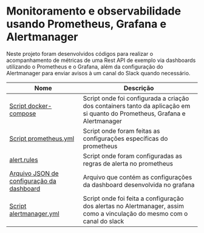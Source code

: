 # Monitoramento e observabilidade usando Prometheus, Grafana e Alertmanager

Neste projeto foram desenvolvidos códigos para realizar o acompanhamento de métricas de uma Rest API de exemplo via dashboards utilizando o Prometheus e o Grafana, além da configuração do Alertmanager para enviar avisos à um canal do Slack quando necessário.

| Nome | Descrição |
| -- | --|
| [Script docker-compose](https://github.com/lucasbalponti/Observabilidade-e-Monitoramento---Prometheus-Grafana-e-Alertmanager/blob/main/docker-compose.yaml) | Script onde foi configurada a criação dos containers tanto da aplicação em si quanto do Prometheus, Grafana e Alertmanager |
| [Script prometheus.yml](https://github.com/lucasbalponti/Observabilidade-e-Monitoramento---Prometheus-Grafana-e-Alertmanager/blob/main/prometheus/prometheus.yml) | Script onde foram feitas as configurações específicas do prometheus |
| [alert.rules](https://github.com/lucasbalponti/Observabilidade-e-Monitoramento---Prometheus-Grafana-e-Alertmanager/blob/main/prometheus/alert.rules) | Script onde foram configuradas as regras de alerta no prometheus |
| [Arquivo JSON de configuração da dashboard](https://github.com/lucasbalponti/Observabilidade-e-Monitoramento---Prometheus-Grafana-e-Alertmanager/blob/main/dash-forum-api-1679360158685.json) | Arquivo que contém as configurações da dashboard desenvolvida no grafana |
| [Script alertmanager.yml](https://github.com/lucasbalponti/Observabilidade-e-Monitoramento---Prometheus-Grafana-e-Alertmanager/blob/main/alertmanager/alertmanager.yml) | Script onde foi feita a configuração dos alertas no Alertmanager, assim como a vinculação do mesmo com o canal do slack |